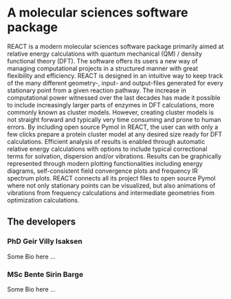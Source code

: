 # A molecular sciences software package 
REACT is a modern molecular sciences software package primarily aimed at relative energy calculations with quantum 
mechanical (QM) / density functional theory (DFT). The software offers its users a new way of managing computational
projects in a structured manner with great flexibility and efficiency. REACT is designed in an intuitive way to keep 
track of the many different geometry-, input- and output-files generated for every stationary point from a given 
reaction pathway. The increase in computational power witnessed over the last decades has made it possible to include 
increasingly larger parts of enzymes in DFT calculations, more commonly known as cluster models. However, creating 
cluster models is not straight forward and typically very time consuming and prone to human errors. By including open 
source Pymol in REACT, the user can with only a few clicks prepare a protein cluster model at any desired size ready 
for DFT calculations. Efficient analysis of results is enabled through automatic relative energy calculations with 
options to include typical correctional terms for solvation, dispersion and/or vibrations. Results can be graphically 
represented through modern plotting functionalities including energy diagrams, self-consistent field convergence plots 
and frequency IR spectrum plots. REACT connects all its project files to open source Pymol where not only stationary 
points can be visualized, but also animations of vibrations from frequency calculations and intermediate geometries 
from optimization calculations.

## The developers
### PhD Geir Villy Isaksen
Some Bio here ...

### MSc Bente Sirin Barge
Some Bio here ...